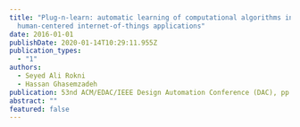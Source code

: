 ```yaml
---
title: "Plug-n-learn: automatic learning of computational algorithms in
  human-centered internet-of-things applications"
date: 2016-01-01
publishDate: 2020-01-14T10:29:11.955Z
publication_types:
  - "1"
authors:
  - Seyed Ali Rokni
  - Hassan Ghasemzadeh
publication: 53nd ACM/EDAC/IEEE Design Automation Conference (DAC), pp. 1-6, 2016
abstract: ""
featured: false
---
```

